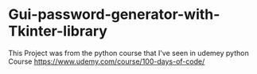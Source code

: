# Gui-password-generator-with-Tkinter-library
This Project was from the python course that I've seen in udemey python Course 
https://www.udemy.com/course/100-days-of-code/
